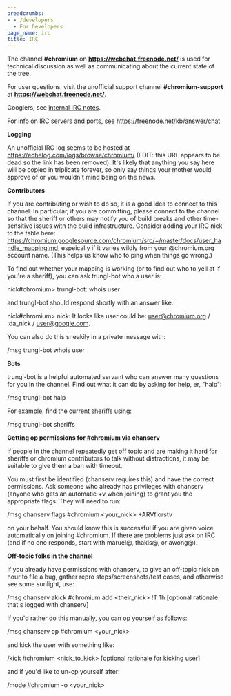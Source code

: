 ```yaml
---
breadcrumbs:
- - /developers
  - For Developers
page_name: irc
title: IRC
---
```


The channel **#chromium** on **https://webchat.freenode.net/** is used for
technical discussion as well as communicating about the current state of the
tree.

For user questions, visit the unofficial support channel **#chromium-support**
at **https://webchat.freenode.net/**.

Googlers, see [internal IRC
notes](https://wiki.corp.google.com/twiki/bin/view/Main/ChromeIRC).

For info on IRC servers and ports, see <https://freenode.net/kb/answer/chat>

**Logging**

An unofficial IRC log seems to be hosted at
https://echelog.com/logs/browse/chromium/ (EDIT: this URL appears to be dead so
the link has been removed). It's likely that anything you say here will be
copied in triplicate forever, so only say things your mother would approve of or
you wouldn't mind being on the news.

**Contributors**

If you are contributing or wish to do so, it is a good idea to connect to this
channel. In particular, if you are committing, please connect to the channel so
that the sheriff or others may notify you of build breaks and other
time-sensitive issues with the build infrastructure. Consider adding your IRC
nick to the table here:
<https://chromium.googlesource.com/chromium/src/+/master/docs/user_handle_mapping.md>,
espeically if it varies wildly from your @chromium.org account name. (This helps
us know who to ping when things go wrong.)

To find out whether your mapping is working (or to find out who to yell at if
you're a sheriff), you can ask trungl-bot who a user is:

nick#chromium&gt; trungl-bot: whois user

and trungl-bot should respond shortly with an answer like:

nick#chromium&gt; nick: It looks like user could be: user@chromium.org /
:da_nick / user@google.com.

You can also do this sneakily in a private message with:

/msg trungl-bot whois user

**Bots**

trungl-bot is a helpful automated servant who can answer many questions for you
in the channel. Find out what it can do by asking for help, er, "halp":

/msg trungl-bot halp

For example, find the current sheriffs using:

/msg trungl-bot sheriffs

**Getting op permissions for #chromium via chanserv**

If people in the channel repeatedly get off topic and are making it hard for
sheriffs or chromium contributors to talk without distractions, it may be
suitable to give them a ban with timeout.

You must first be identified (chanserv requires this) and have the correct
permissions. Ask someone who already has privileges with chanserv (anyone who
gets an automatic +v when joining) to grant you the appropriate flags. They will
need to run:

/msg chanserv flags #chromium &lt;your_nick&gt; +ARVfiorstv

on your behalf. You should know this is successful if you are given voice
automatically on joining #chromium. If there are problems just ask on IRC (and
if no one responds, start with maruel@, thakis@, or awong@).

**Off-topic folks in the channel**

If you already have permissions with chanserv, to give an off-topic nick an hour
to file a bug, gather repro steps/screenshots/test cases, and otherwise see some
sunlight, use:

/msg chanserv akick #chromium add &lt;their_nick&gt; !T 1h \[optional rationale
that's logged with chanserv\]

If you'd rather do this manually, you can op yourself as follows:

/msg chanserv op #chromium &lt;your_nick&gt;

and kick the user with something like:

/kick #chromium &lt;nick_to_kick&gt; \[optional rationale for kicking user\]

and if you'd like to un-op yourself after:

/mode #chromium -o &lt;your_nick&gt;